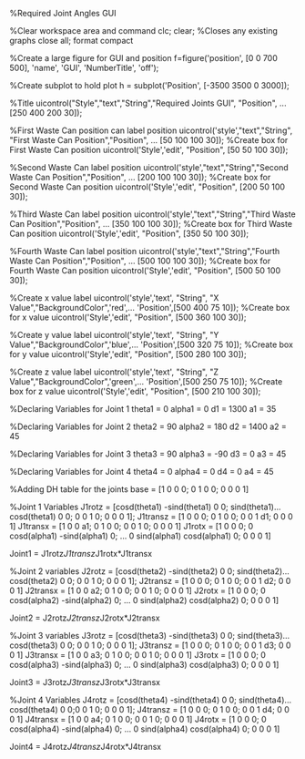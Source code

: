 %Required Joint Angles GUI

%Clear workspace area and command 
clc;
clear;
%Closes any existing graphs 
close all; 
format compact

%Create a large figure for GUI and position
f=figure('position', [0 0 700 500], 'name', 'GUI', 'NumberTitle', 'off');

%Create subplot to hold plot 
h = subplot('Position', [-3500 3500 0 3000]);

%Title
uicontrol("Style","text","String","Required Joints GUI", "Position", ...
    [250 400 200 30]);

%First Waste Can position can label position 
uicontrol('style',"text","String", "First Waste Can Position","Position", ...
    [50 100 100 30]);
%Create box for First Waste Can position
uicontrol('Style','edit', "Position", [50 50 100 30]); 

%Second Waste Can label position
uicontrol('style',"text","String","Second Waste Can Position","Position", ...
    [200 100 100 30]);
%Create box for Second Waste Can position
uicontrol('Style','edit', "Position", [200 50 100 30]); 

%Third Waste Can label position
uicontrol('style',"text","String","Third Waste Can Position","Position", ...
    [350 100 100 30]);
%Create box for Third Waste Can position
uicontrol('Style','edit', "Position", [350 50 100 30]); 

%Fourth Waste Can label position
uicontrol('style',"text","String","Fourth Waste Can Position","Position", ...
    [500 100 100 30]);
%Create box for Fourth Waste Can position
uicontrol('Style','edit', "Position", [500 50 100 30]); 

%Create x value label 
uicontrol('style','text', "String", "X Value","BackgroundColor",'red',...
    'Position',[500 400 75 10]);
%Create box for x value
uicontrol('Style','edit', "Position", [500 360 100 30]);

%Create y value label 
uicontrol('style','text', "String", "Y Value","BackgroundColor",'blue',...
    'Position',[500 320 75 10]);
%Create box for y value
uicontrol('Style','edit', "Position", [500 280 100 30]);

%Create z value label 
uicontrol('style','text', "String", "Z Value","BackgroundColor",'green',...
    'Position',[500 250 75 10]);
%Create box for z value
uicontrol('Style','edit', "Position", [500 210 100 30]);

%Declaring Variables for Joint 1
theta1 = 0
alpha1 = 0
d1 = 1300
a1 = 35
 
%Declaring Variables for Joint 2
theta2 = 90
alpha2 = 180
d2 = 1400
a2 = 45

%Declaring Variables for Joint 3
theta3 = 90
alpha3 = -90
d3 = 0
a3 = 45

%Declaring Variables for Joint 4
theta4 = 0 
alpha4 = 0
d4 = 0
a4 = 45


%Adding DH table for the joints
base = [1 0 0 0; 0 1 0 0; 0 0 0 1]

%Joint 1 Variables
J1rotz = [cosd(theta1) -sind(theta1) 0 0; sind(theta1)...
    cosd(theta1) 0 0; 0 0 1 0; 0 0 0 1];
J1transz = [1 0 0 0; 0 1 0 0; 0 0 1 d1; 0 0 0 1]
J1transx = [1 0 0 a1; 0 1 0 0; 0 0 1 0; 0 0 0 1]
J1rotx = [1 0 0 0; 0 cosd(alpha1) -sind(alpha1) 0; ...
    0 sind(alpha1) cosd(alpha1) 0; 0 0 0 1]

Joint1 = J1rotz*J1transz*J1rotx*J1transx

%Joint 2 variables
J2rotz = [cosd(theta2) -sind(theta2) 0 0; sind(theta2)...
    cosd(theta2) 0 0; 0 0 1 0; 0 0 0 1];
J2transz = [1 0 0 0; 0 1 0 0; 0 0 1 d2; 0 0 0 1]
J2transx = [1 0 0 a2; 0 1 0 0; 0 0 1 0; 0 0 0 1]
J2rotx = [1 0 0 0; 0 cosd(alpha2) -sind(alpha2) 0; ...
    0 sind(alpha2) cosd(alpha2) 0; 0 0 0 1]

Joint2 = J2rotz*J2transz*J2rotx*J2transx

%Joint 3 variables
J3rotz = [cosd(theta3) -sind(theta3) 0 0; sind(theta3)...
    cosd(theta3) 0 0; 0 0 1 0; 0 0 0 1];
J3transz = [1 0 0 0; 0 1 0 0; 0 0 1 d3; 0 0 0 1]
J3transx = [1 0 0 a3; 0 1 0 0; 0 0 1 0; 0 0 0 1]
J3rotx = [1 0 0 0; 0 cosd(alpha3) -sind(alpha3) 0; ...
    0 sind(alpha3) cosd(alpha3) 0; 0 0 0 1]

Joint3 = J3rotz*J3transz*J3rotx*J3transx

%Joint 4 Variables
J4rotz = [cosd(theta4) -sind(theta4) 0 0; sind(theta4)... 
    cosd(theta4) 0 0;0 0 1 0; 0 0 0 1];
J4transz = [1 0 0 0; 0 1 0 0; 0 0 1 d4; 0 0 0 1]
J4transx = [1 0 0 a4; 0 1 0 0; 0 0 1 0; 0 0 0 1]
J4rotx = [1 0 0 0; 0 cosd(alpha4) -sind(alpha4) 0; ...
    0 sind(alpha4) cosd(alpha4) 0; 0 0 0 1]

Joint4 = J4rotz*J4transz*J4rotx*J4transx
